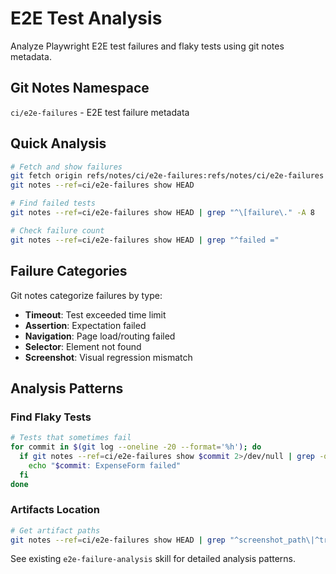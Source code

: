 # E2E Test Analysis

Analyze Playwright E2E test failures and flaky tests using git notes metadata.

## Git Notes Namespace

`ci/e2e-failures` - E2E test failure metadata

## Quick Analysis

```bash
# Fetch and show failures
git fetch origin refs/notes/ci/e2e-failures:refs/notes/ci/e2e-failures
git notes --ref=ci/e2e-failures show HEAD

# Find failed tests
git notes --ref=ci/e2e-failures show HEAD | grep "^\[failure\." -A 8

# Check failure count
git notes --ref=ci/e2e-failures show HEAD | grep "^failed ="
```

## Failure Categories

Git notes categorize failures by type:
- **Timeout**: Test exceeded time limit
- **Assertion**: Expectation failed
- **Navigation**: Page load/routing failed
- **Selector**: Element not found
- **Screenshot**: Visual regression mismatch

## Analysis Patterns

### Find Flaky Tests

```bash
# Tests that sometimes fail
for commit in $(git log --oneline -20 --format='%h'); do
  if git notes --ref=ci/e2e-failures show $commit 2>/dev/null | grep -q "test_name = ExpenseForm"; then
    echo "$commit: ExpenseForm failed"
  fi
done
```

### Artifacts Location

```bash
# Get artifact paths
git notes --ref=ci/e2e-failures show HEAD | grep "^screenshot_path\|^trace_path"
```

See existing `e2e-failure-analysis` skill for detailed analysis patterns.
